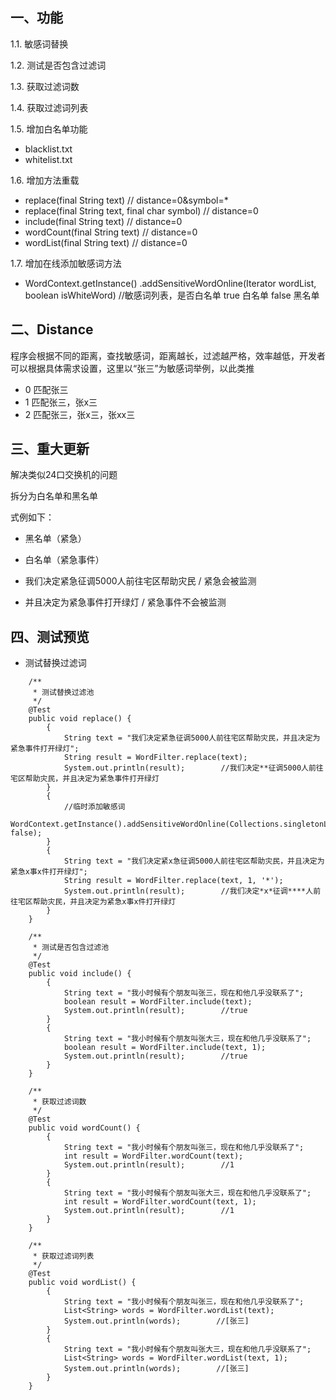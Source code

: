 ## 一、功能 ##

1.1. 敏感词替换

1.2. 测试是否包含过滤词

1.3. 获取过滤词数

1.4. 获取过滤词列表

1.5. 增加白名单功能

- blacklist.txt
- whitelist.txt

1.6. 增加方法重载

- replace(final String text)                     // distance=0&symbol=*
- replace(final String text, final char symbol)  // distance=0
- include(final String text)                     // distance=0
- wordCount(final String text)                   // distance=0
- wordList(final String text)                    // distance=0

1.7. 增加在线添加敏感词方法

- WordContext.getInstance()
  .addSensitiveWordOnline(Iterator<String> wordList, boolean isWhiteWord)
  //敏感词列表，是否白名单 true 白名单 false 黑名单

## 二、Distance ##

程序会根据不同的距离，查找敏感词，距离越长，过滤越严格，效率越低，开发者可以根据具体需求设置，这里以“张三”为敏感词举例，以此类推

  
- 0  匹配张三
- 1  匹配张三，张x三
- 2  匹配张三，张x三，张xx三


## 三、重大更新 ##

解决类似24口交换机的问题

拆分为白名单和黑名单

式例如下：

- 黑名单（紧急）
- 白名单（紧急事件）


- 我们决定紧急征调5000人前往宅区帮助灾民 / 紧急会被监测
- 并且决定为紧急事件打开绿灯 / 紧急事件不会被监测


## 四、测试预览 ##


* 测试替换过滤词
```
    /**
     * 测试替换过滤池
     */
    @Test
    public void replace() {
        {
            String text = "我们决定紧急征调5000人前往宅区帮助灾民，并且决定为紧急事件打开绿灯";
            String result = WordFilter.replace(text);
            System.out.println(result);        //我们决定**征调5000人前往宅区帮助灾民，并且决定为紧急事件打开绿灯
        }
        {
            //临时添加敏感词
            WordContext.getInstance().addSensitiveWordOnline(Collections.singletonList("5000"), false);
        }
        {
            String text = "我们决定紧x急征调5000人前往宅区帮助灾民，并且决定为紧急x事x件打开绿灯";
            String result = WordFilter.replace(text, 1, '*');
            System.out.println(result);        //我们决定*x*征调****人前往宅区帮助灾民，并且决定为紧急x事x件打开绿灯
        }
    }

    /**
     * 测试是否包含过滤池
     */
    @Test
    public void include() {
        {
            String text = "我小时候有个朋友叫张三，现在和他几乎没联系了";
            boolean result = WordFilter.include(text);
            System.out.println(result);        //true
        }
        {
            String text = "我小时候有个朋友叫张大三，现在和他几乎没联系了";
            boolean result = WordFilter.include(text, 1);
            System.out.println(result);        //true
        }
    }

    /**
     * 获取过滤词数
     */
    @Test
    public void wordCount() {
        {
            String text = "我小时候有个朋友叫张三，现在和他几乎没联系了";
            int result = WordFilter.wordCount(text);
            System.out.println(result);        //1
        }
        {
            String text = "我小时候有个朋友叫张大三，现在和他几乎没联系了";
            int result = WordFilter.wordCount(text, 1);
            System.out.println(result);        //1
        }
    }

    /**
     * 获取过滤词列表
     */
    @Test
    public void wordList() {
        {
            String text = "我小时候有个朋友叫张三，现在和他几乎没联系了";
            List<String> words = WordFilter.wordList(text);
            System.out.println(words);        //[张三]
        }
        {
            String text = "我小时候有个朋友叫张大三，现在和他几乎没联系了";
            List<String> words = WordFilter.wordList(text, 1);
            System.out.println(words);        //[张三]
        }
    }
```

